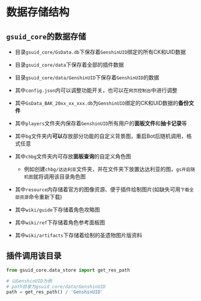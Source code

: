# 数据存储结构<Badge type="tip" text="简单" />

## `gsuid_core`的数据存储

- 目录`gsuid_core/GsData.db`下保存着`GenshinUID`绑定的所有CK和UID数据
- 目录`gsuid_core/data`下保存着全部的插件数据
- 目录`gsuid_core/data/GenshinUID`下保存着`GenshinUID`的数据
- 其中`config.json`内可以调整功能开关，也可以在`网页控制台`中进行调整
- 其中`GsData_BAK_20xx_xx_xxx.db`为`GenshinUID`绑定的CK和UID数据的**备份文件**

- 其中`players`文件夹内保存着`GenshinUID`所有用户的**面板文件**和**抽卡记录**等
- 其中`bg`文件夹内**可以**存放部分功能的自定义背景图，重启Bot后随机调用，格式任意
- 其中`chbg`文件夹内可存放**面板查询**的自定义角色图
  - 例如创建`chbg/达达利亚`文件夹，并在文件夹下放置达达利亚的图，`gs开启随机图`就将调用该目录角色图

- 其中`resource`内存储着官方的图像资源、便于插件绘制图片(如缺失可用`下载全部资源`命令重新下载)
- 其中`wiki/guide`下存储着角色攻略图
- 其中`wiki/ref`下存储着角色参考面板图
- 其中`wiki/artifacts`下存储着绘制的圣遗物图片版资料

## 插件调用该目录

```python
from gsuid_core.data_store import get_res_path

# 以GenshinUID为例
# path目录为gsuid_core/data/GenshinUID
path = get_res_path() / 'GenshinUID'
```

